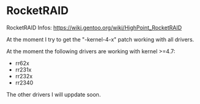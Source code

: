 # RocketRAID
RocketRAID
Infos: https://wiki.gentoo.org/wiki/HighPoint_RocketRAID

At the moment I try to get the "<drivername>-kernel-4-x" patch working with all drivers. 

At the moment the following drivers are working with kernel >=4.7:
- rr62x
- rr231x
- rr232x
- rr2340

The other drivers I will uppdate soon.
